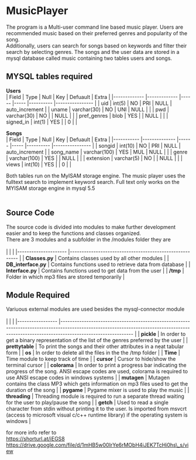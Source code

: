 # MusicPlayer


The program is a Multi-user command line based music player. Users are recommended music based on their preferred genres and popularity of the song.<br>
Additionally, users can search for songs based on keywords and filter their search by selecting genres. The songs and the user data are stored in a mysql database called music containing two tables users and songs.<br>

## MYSQL tables required

**Users**<br>
| Field       	| Type        	| Null 	| Key 	| Defuault 	| Extra          	|
|-------------	|-------------	|------	|-----	|----------	|----------------	|
| uid         	| int(5)      	| NO   	| PRI 	| NULL     	| auto_increment 	|
| uname       	| varchar(30) 	| NO   	| UNI 	| NULL     	|                	|
| pwd         	| varchar(30) 	| NO   	|     	| NULL     	|                	|
| pref_genres 	| blob        	| YES  	|     	| NULL     	|                	|
| signed_in   	| int(1)      	| YES  	|     	| 0        	|                	|

**Songs**<br>
| Field     	| Type         	| Null 	| Key 	| Defuault 	| Extra          	|
|-----------	|--------------	|------	|-----	|----------	|----------------	|
| songid    	| int(10)      	| NO   	| PRI 	| NULL     	| auto_increment 	|
| song_name 	| varchar(100) 	| YES  	| MUL 	| NULL     	|                	|
| genre     	| varchar(100) 	| YES  	|     	| NULL     	|                	|
| extension 	| varchar(5)   	| NO   	|     	| NULL     	|                	|
| views     	| int(10)      	| YES  	|     	| 0        	|                	|

Both tables run on the MyISAM storage engine. The music player uses the fulltext search to implement keyword search. Full text only works on the MYISAM storage engine in mysql 5.5 <br><br>

## Source Code
The source code is divided into modules to make further development easier and to keep the functions and classes organized.<br>
There are 3 modules and a subfolder in the /modules folder they are<br><br>
|                       |                                                         |
|---------------------	|--------------------------------------------------------	|
| **Classes.py**      	| Contains classes used by all other modules             	|
| **DB_interface.py** 	| Contains functions used to retrieve data from database 	|
| **Interface.py**    	| Contains functions used to get data from the user      	|
| **/tmp**            	| Folder in which mp3 files are stored temporarily       	|
<br>

## Module Required
Variuous external modules are used besides the mysql-connector module<br><br>
|                 	|                                                                                                                                                                                           	|
|-----------------	|-------------------------------------------------------------------------------------------------------------------------------------------------------------------------------------------	|
| **pickle**      	| In order to get a binary representation of the list of the genres preferred by the user                                                                                                   	|
| **prettytable** 	| To print the songs and their other attributes in a neat tabular form                                                                                                                      	|
| **os**          	| In order to delete all the files in the the /tmp folder                                                                                                                                   	|
| **Time**        	| Time module to keep track of time                                                                                                                                                         	|
| **cursor**      	| Cursor to hide/show the terminal cursor                                                                                                                                                   	|
| **colorama**    	| In order to print a progress bar indicating the progress of the song. ANSI escape codes are used, colorama is required to use ANSI escape codes in windows systems                        	|
| **mutagen**     	| Mutagen contains the class MP3 which gets information on mp3 files used to get the duration of the song                                                                                   	|
| **pygame**      	| Pygame mixer is used to play the music                                                                                                                                                    	|
| **threading**   	| Threading module is required to run a separate thread waiting for the user to play/pause the song                                                                                         	|
| **getch**       	| Used to read a single character from stdin without printing it to the user. Is imported from msvcrt (access to microsoft visual c/c++ runtime library) if the operating system is windows 	|
<br>

for more info refer to<br>
https://shorturl.at/iEGS8<br>
https://drive.google.com/file/d/1mHB5w00IrYe6rMObH4iJEK7TcHi0hs\_s/view<br>
